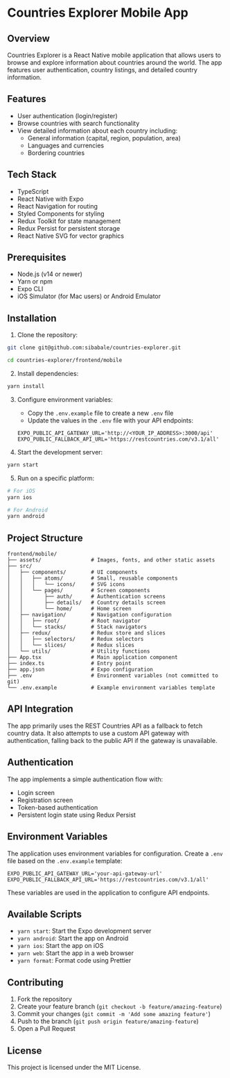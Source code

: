 # Countries Explorer Mobile App

## Overview

Countries Explorer is a React Native mobile application that allows users to browse and explore information about countries around the world. The app features user authentication, country listings, and detailed country information.

## Features

- User authentication (login/register)
- Browse countries with search functionality
- View detailed information about each country including:
  - General information (capital, region, population, area)
  - Languages and currencies
  - Bordering countries

## Tech Stack

- TypeScript
- React Native with Expo
- React Navigation for routing
- Styled Components for styling
- Redux Toolkit for state management
- Redux Persist for persistent storage
- React Native SVG for vector graphics

## Prerequisites

- Node.js (v14 or newer)
- Yarn or npm
- Expo CLI
- iOS Simulator (for Mac users) or Android Emulator

## Installation

1. Clone the repository:

```bash
git clone git@github.com:sibabale/countries-explorer.git

cd countries-explorer/frontend/mobile
```

2. Install dependencies:

```bash
yarn install
```

3. Configure environment variables:

   - Copy the `.env.example` file to create a new `.env` file
   - Update the values in the `.env` file with your API endpoints:

   ```
   EXPO_PUBLIC_API_GATEWAY_URL='http://<YOUR_IP_ADDRESS>:3000/api'
   EXPO_PUBLIC_FALLBACK_API_URL='https://restcountries.com/v3.1/all'
   ```

4. Start the development server:

```bash
yarn start
```

5. Run on a specific platform:

```bash
# For iOS
yarn ios

# For Android
yarn android
```

## Project Structure

```
frontend/mobile/
├── assets/                # Images, fonts, and other static assets
├── src/
│   ├── components/        # UI components
│   │   ├── atoms/         # Small, reusable components
│   │   │   └── icons/     # SVG icons
│   │   └── pages/         # Screen components
│   │       ├── auth/      # Authentication screens
│   │       ├── details/   # Country details screen
│   │       └── home/      # Home screen
│   ├── navigation/        # Navigation configuration
│   │   ├── root/          # Root navigator
│   │   └── stacks/        # Stack navigators
│   ├── redux/             # Redux store and slices
│   │   ├── selectors/     # Redux selectors
│   │   └── slices/        # Redux slices
│   └── utils/             # Utility functions
├── App.tsx                # Main application component
├── index.ts               # Entry point
├── app.json               # Expo configuration
├── .env                   # Environment variables (not committed to git)
└── .env.example           # Example environment variables template
```

## API Integration

The app primarily uses the REST Countries API as a fallback to fetch country data. It also attempts to use a custom API gateway with authentication, falling back to the public API if the gateway is unavailable.

## Authentication

The app implements a simple authentication flow with:

- Login screen
- Registration screen
- Token-based authentication
- Persistent login state using Redux Persist

## Environment Variables

The application uses environment variables for configuration. Create a `.env` file based on the `.env.example` template:

```
EXPO_PUBLIC_API_GATEWAY_URL='your-api-gateway-url'
EXPO_PUBLIC_FALLBACK_API_URL='https://restcountries.com/v3.1/all'
```

These variables are used in the application to configure API endpoints.

## Available Scripts

- `yarn start`: Start the Expo development server
- `yarn android`: Start the app on Android
- `yarn ios`: Start the app on iOS
- `yarn web`: Start the app in a web browser
- `yarn format`: Format code using Prettier

## Contributing

1. Fork the repository
2. Create your feature branch (`git checkout -b feature/amazing-feature`)
3. Commit your changes (`git commit -m 'Add some amazing feature'`)
4. Push to the branch (`git push origin feature/amazing-feature`)
5. Open a Pull Request

## License

This project is licensed under the MIT License.
